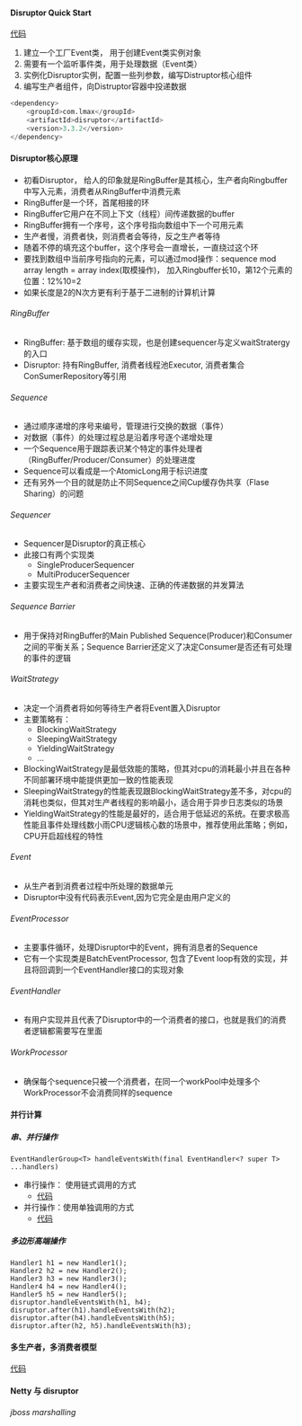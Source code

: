

#### Disruptor Quick Start
[代码](https://github.com/xxg3053/learn-disruptor/blob/master/disruptor/src/main/java/com/kenfo/disruptor/quickstart/Main.java)
1. 建立一个工厂Event类， 用于创建Event类实例对象
2. 需要有一个监听事件类，用于处理数据（Event类）
3. 实例化Disruptor实例，配置一些列参数，编写Distruptor核心组件
4. 编写生产者组件，向Distruptor容器中投递数据

```sql
<dependency>
    <groupId>com.lmax</groupId>
    <artifactId>disruptor</artifactId>
    <version>3.3.2</version>
</dependency>
```

#### Disruptor核心原理
- 初看Disruptor， 给人的印象就是RingBuffer是其核心，生产者向Ringbuffer中写入元素，消费者从RingBuffer中消费元素
- RingBuffer是一个环，首尾相接的环
- RingBuffer它用户在不同上下文（线程）间传递数据的buffer   
- RingBuffer拥有一个序号，这个序号指向数组中下一个可用元素   
- 生产者慢，消费者快，则消费者会等待，反之生产者等待
- 随着不停的填充这个buffer，这个序号会一直增长，一直绕过这个环
- 要找到数组中当前序号指向的元素，可以通过mod操作：sequence mod array length = array index(取模操作)， 加入Ringbuffer长10，第12个元素的位置：12%10=2
- 如果长度是2的N次方更有利于基于二进制的计算机计算

###### RingBuffer
- RingBuffer: 基于数组的缓存实现，也是创建sequencer与定义waitStratergy的入口
- Disruptor: 持有RingBuffer, 消费者线程池Executor, 消费者集合ConSumerRepository等引用

###### Sequence
- 通过顺序递增的序号来编号，管理进行交换的数据（事件）
- 对数据（事件）的处理过程总是沿着序号逐个递增处理
- 一个Sequence用于跟踪表识某个特定的事件处理者（RingBuffer/Producer/Consumer）的处理进度
- Sequence可以看成是一个AtomicLong用于标识进度
- 还有另外一个目的就是防止不同Sequence之间Cup缓存伪共享（Flase Sharing）的问题

###### Sequencer
- Sequencer是Disruptor的真正核心
- 此接口有两个实现类
  - SingleProducerSequencer
  - MultiProducerSequencer
- 主要实现生产者和消费者之间快速、正确的传递数据的并发算法

###### Sequence Barrier
- 用于保持对RingBuffer的Main Published Sequence(Producer)和Consumer之间的平衡关系；Sequence Barrier还定义了决定Consumer是否还有可处理的事件的逻辑

###### WaitStrategy
- 决定一个消费者将如何等待生产者将Event置入Disruptor
- 主要策略有：
    - BlockingWaitStrategy
    - SleepingWaitStrategy
    - YieldingWaitStrategy
    - ...
- BlockingWaitStrategy是最低效能的策略，但其对cpu的消耗最小并且在各种不同部署环境中能提供更加一致的性能表现
- SleepingWaitStrategy的性能表现跟BlockingWaitStrategy差不多，对cpu的消耗也类似，但其对生产者线程的影响最小，适合用于异步日志类似的场景
- YieldingWaitStrategy的性能是最好的，适合用于低延迟的系统。在要求极高性能且事件处理线数小雨CPU逻辑核心数的场景中，推荐使用此策略；例如，CPU开启超线程的特性

###### Event
- 从生产者到消费者过程中所处理的数据单元
- Disruptor中没有代码表示Event,因为它完全是由用户定义的

###### EventProcessor
- 主要事件循环，处理Disruptor中的Event，拥有消息者的Sequence
- 它有一个实现类是BatchEventProcessor, 包含了Event loop有效的实现，并且将回调到一个EventHandler接口的实现对象


###### EventHandler
- 有用户实现并且代表了Disruptor中的一个消费者的接口，也就是我们的消费者逻辑都需要写在里面

###### WorkProcessor
- 确保每个sequence只被一个消费者，在同一个workPool中处理多个WorkProcessor不会消费同样的sequence



#### 并行计算
##### 串、并行操作
```
EventHandlerGroup<T> handleEventsWith(final EventHandler<? super T> ...handlers)
```
- 串行操作： 使用链式调用的方式
    - [代码](https://github.com/xxg3053/learn-disruptor/blob/master/disruptor/src/main/java/com/kenfo/disruptor/high/chain/Main.java)
- 并行操作：使用单独调用的方式
    - [代码](https://github.com/xxg3053/learn-disruptor/blob/master/disruptor/src/main/java/com/kenfo/disruptor/high/chain/Main.java)

##### 多边形高端操作
```
Handler1 h1 = new Handler1();
Handler2 h2 = new Handler2();
Handler3 h3 = new Handler3();
Handler4 h4 = new Handler4();
Handler5 h5 = new Handler5();
disruptor.handleEventsWith(h1, h4);
disruptor.after(h1).handleEventsWith(h2);
disruptor.after(h4).handleEventsWith(h5);
disruptor.after(h2, h5).handleEventsWith(h3);

```

#### 多生产者，多消费者模型
[代码](https://github.com/xxg3053/learn-disruptor/blob/master/disruptor/src/main/java/com/kenfo/disruptor/high/multil/Main.java)


#### Netty 与 disruptor


###### jboss marshalling